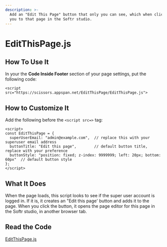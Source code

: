 ```yaml
---
description: >-
  Add an "Edit This Page" button that only you can see, which when clicked takes
  you to that page in the Softr studio.
---
```


# EditThisPage.js

## How To Use It

In your the **Code Inside Footer** section of your page settings, put the following code:

```
<script src="https://scissors.appspan.net/EditThisPage/EditThisPage.js">
```

## How to Customize It

Add the following before the `<script src=>` tag:

```
<script>
const EditThisPage = {
  superUserEmail: "admin@example.com",  // replace this with your superuser email address
  buttonTitle: "Edit this page",        // default button title, replace with your preference
  buttonStyle: "position: fixed; z-index: 9999999; left: 20px; bottom: 60px"  // default button style
};
</script>
```

## What It Does

When the page loads, this script looks to see if the super user account is logged in.
If it is, it creates an "Edit this page' button and adds it to the page. When you click
the button, it opens the page editor for this page in the Softr studio, in another browser tab.

## Read the Code

[EditThisPage.js](https://scissors.appspan.net/EditThisPage/EditThisPage.js)
